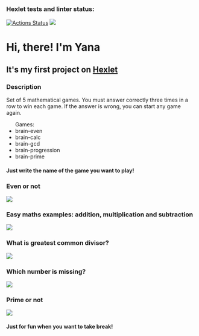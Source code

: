 ### Hexlet tests and linter status:
[![Actions Status](https://github.com/Yannapfl/frontend-project-44/workflows/hexlet-check/badge.svg)](https://github.com/Yannapfl/frontend-project-44/actions)
<a href="https://codeclimate.com/github/Yannapfl/frontend-project-44/maintainability"><img src="https://api.codeclimate.com/v1/badges/d751108909af6ed80924/maintainability" /></a>

<h1>Hi, there! I'm Yana</h1>
<h2>It's my first project on <a href="https://ru.hexlet.io/" target="_blank">Hexlet</a></h2>
<h3>Description</h3>
<p>Set of 5 mathematical games. You must answer correctly three times in a row to win each game. If the answer is wrong, you can start any game again.
<ul>Games:
    <li>brain-even</li>
    <li>brain-calc</li>
    <li>brain-gcd</li>
    <li>brain-progression</li>
    <li>brain-prime</li>
</ul>
</p>
<h4>Just write the name of the game you want to play!</h4>

<h3>Even or not</h3>
<a href="https://asciinema.org/a/fzSeKwFdA68gEEKxMSYVFGmOQ" target="_blank"><img src="https://asciinema.org/a/fzSeKwFdA68gEEKxMSYVFGmOQ.svg" /></a>

<h3>Easy maths examples: addition, multiplication and subtraction</h3>
<a href="https://asciinema.org/a/euupK1r3rJOJrbaCtr2VFLJ2G" target="_blank"><img src="https://asciinema.org/a/euupK1r3rJOJrbaCtr2VFLJ2G.svg" /></a>

<h3>What is greatest common divisor?</h3>
<a href="https://asciinema.org/a/YxIBtXSdQFbv08fx6tkJFje3Y" target="_blank"><img src="https://asciinema.org/a/YxIBtXSdQFbv08fx6tkJFje3Y.svg" /></a>

<h3>Which number is missing?</h3>
<a href="https://asciinema.org/a/L8zEii5X8McZpY2GWbv89M3cE" target="_blank"><img src="https://asciinema.org/a/L8zEii5X8McZpY2GWbv89M3cE.svg" /></a>

<h3>Prime or not</h3>
<a href="https://asciinema.org/a/Bfz8FBoMJFTmKZZNt3aNFlx7j" target="_blank"><img src="https://asciinema.org/a/Bfz8FBoMJFTmKZZNt3aNFlx7j.svg" /></a>

<h4>Just for fun when you want to take break!</h4>
